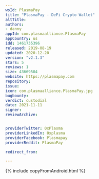 ```yaml
---
wsId: PlasmaPay
title: "PlasmaPay - DeFi Crypto Wallet"
altTitle: 
authors:
- danny
appId: com.plasmaalliance.PlasmaPay
appCountry: us
idd: 1461735396
released: 2019-08-19
updated: 2020-12-20
version: "v2.1.3"
stars: 5
reviews: 1
size: 43669504
website: https://plasmapay.com
repository: 
issue: 
icon: com.plasmaalliance.PlasmaPay.jpg
bugbounty: 
verdict: custodial
date: 2021-11-11
signer: 
reviewArchive:


providerTwitter: 0xPlasma
providerLinkedIn: 0xplasma
providerFacebook: Plasmapay
providerReddit: PlasmaPay

redirect_from:

---
```

{% include copyFromAndroid.html %}
